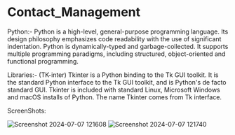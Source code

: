 # Contact_Management
Python:-
Python is a high-level, general-purpose programming language. Its design philosophy emphasizes code readability with the use of significant indentation. Python is dynamically-typed and garbage-collected. It supports multiple programming paradigms, including structured, object-oriented and functional programming.


Libraries:- (TK-inter)
Tkinter is a Python binding to the Tk GUI toolkit. It is the standard Python interface to the Tk GUI toolkit, and is Python's de facto standard GUI. Tkinter is included with standard Linux, Microsoft Windows and macOS installs of Python. The name Tkinter comes from Tk interface.


ScreenShots:


![Screenshot 2024-07-07 121608](https://github.com/Tarun-Sabharwal/Contact_Management/assets/113237651/ca5442e3-1d23-4e62-a5b2-d483072d985a)
![Screenshot 2024-07-07 121740](https://github.com/Tarun-Sabharwal/Contact_Management/assets/113237651/c0032435-05f9-4ea8-9b1e-f9f51a5f9dcf)

